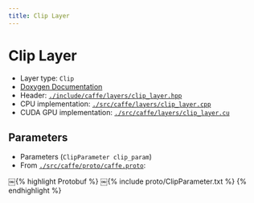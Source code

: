 ```yaml
---
title: Clip Layer
---
```


# Clip Layer

* Layer type: `Clip`
* [Doxygen Documentation](http://caffe.berkeleyvision.org/doxygen/classcaffe_1_1ClipLayer.md)
* Header: [`./include/caffe/layers/clip_layer.hpp`](https://github.com/BVLC/caffe/blob/master/include/caffe/layers/clip_layer.hpp)
* CPU implementation: [`./src/caffe/layers/clip_layer.cpp`](https://github.com/BVLC/caffe/blob/master/src/caffe/layers/clip_layer.cpp)
* CUDA GPU implementation: [`./src/caffe/layers/clip_layer.cu`](https://github.com/BVLC/caffe/blob/master/src/caffe/layers/clip_layer.cu)

## Parameters

* Parameters (`ClipParameter clip_param`)
* From [`./src/caffe/proto/caffe.proto`](https://github.com/BVLC/caffe/blob/master/src/caffe/proto/caffe.proto):

￼{% highlight Protobuf %}
￼{% include proto/ClipParameter.txt %}
{% endhighlight %}
